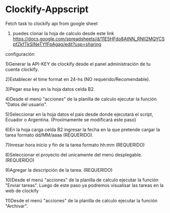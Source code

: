 # Clockify-Appscript
Fetch task to clockify api from google sheet

1) puedes clonar la hoja de calculo desde este link https://docs.google.com/spreadsheets/d/11E5HFdo8AtNN_RNlI2MQYCSpfZkfTkSINeTYfFpAgag/edit?usp=sharing


configuración 

1)Generar la API-KEY de clockify desde el panel administración de tu cuenta clockify.

2)Establecer el time format en 24-hs (NO requerido/Recomendable).

3)Pegar esa key en la hoja datos celda B2.

4)Desde el menú "acciones" de la planilla de calculo ejecutar la función "Datos del usuario".

5)Seleccionar en la hoja datos el pais desde donde ejecutará el script, Ecuador o Argentina. (Proximamente se modificará este paso)

6)En la hoja carga celda B2 ingresar la fecha en la que pretende cargar la tarea formato dd/MM/aaaa (REQUERIDO).

7)Inresar hora inicio y fin de la tarea formato hh:mm (REQUERIDO)

8)Seleccionar el proyecto del unicamente del menú desplegable. (REQUERIDO)

9)Agregar la descripción de la tarea. (REQUERIDO)

10)Desde el menú "acciones" de la planilla de calculo ejecutar la función "Enviar tareas". Luego de este paso ya podremos visualisar las tareas en la web de clockify

11)Desde el menú "acciones" de la planilla de calculo ejecutar la función "Archivar".

